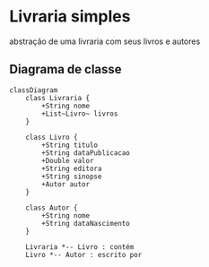 # Livraria simples
abstração de uma livraria com seus livros e autores

## Diagrama de classe
```mermaid
classDiagram
    class Livraria {
        +String nome
        +List~Livro~ livros
    }

    class Livro {
        +String titulo
        +String dataPublicacao
        +Double valor
        +String editora
        +String sinopse
        +Autor autor
    }

    class Autor {
        +String nome
        +String dataNascimento
    }

    Livraria *-- Livro : contém
    Livro *-- Autor : escrito por
```
